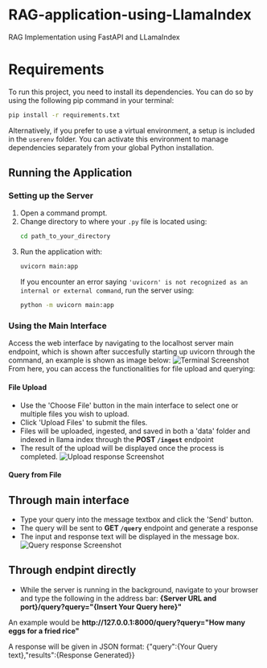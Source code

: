 # RAG-application-using-LlamaIndex
RAG Implementation using FastAPI and LLamaIndex


# Requirements

To run this project, you need to install its dependencies. You can do so by using the following pip command in your terminal:

```bash
pip install -r requirements.txt
```

Alternatively, if you prefer to use a virtual environment, a setup is included in the `userenv` folder. You can activate this environment to manage dependencies separately from your global Python installation.

## Running the Application

### Setting up the Server

1. Open a command prompt.
2. Change directory to where your `.py` file is located using:
   ```bash
   cd path_to_your_directory
   ```
3. Run the application with:
   ```bash
   uvicorn main:app
   ```
   If you encounter an error saying `'uvicorn' is not recognized as an internal or external command`, run the server using:
   ```bash
   python -m uvicorn main:app
   ```

### Using the Main Interface

Access the web interface by navigating to the localhost server main endpoint, which is shown after succesfully starting up uvicorn through the command, an example is shown as image below:
![Terminal Screenshot](https://prnt.sc/6eCOwF6XWrHh)
From here, you can access the functionalities for file upload and querying:

#### File Upload

- Use the 'Choose File' button in the main interface to select one or multiple files you wish to upload.
- Click 'Upload Files' to submit the files.
- Files will be uploaded, ingested, and saved in both a 'data' folder and indexed in llama index through the **POST `/ingest`** endpoint
- The result of the upload will be displayed once the process is completed.
![Upload response Screenshot](https://prnt.sc/hZpB2JPHB6bE)

#### Query from File
## Through main interface
- Type your query into the message textbox and click the 'Send' button.
- The query will be sent to **GET `/query`** endpoint and generate a response
- The input and response text will be displayed in the message box.
![Query response Screenshot](https://prnt.sc/hZpB2JPHB6bE)

## Through endpint directly
- While the server is running in the background, navigate to your browser and type the following in the address bar: **{Server URL and port}/query?query="{Insert Your Query here}"**

An example would be **ht<span>tp<span>://127.0.0.1:8000/query?query="How many eggs for a fried rice"**

A response will be given in JSON format: {"query":{Your Query text},"results":{Response Generated}}
